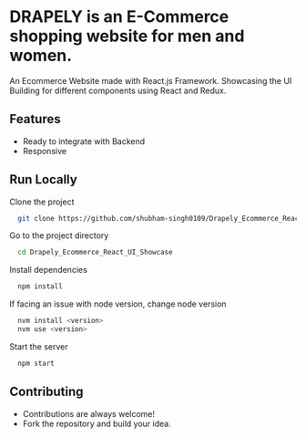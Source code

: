 # DRAPELY is an E-Commerce shopping website for men and women.

An Ecommerce Website made with React.js Framework. Showcasing the UI Building for different components using React and Redux. 

## Features

- Ready to integrate with Backend
- Responsive

## Run Locally

Clone the project

```bash
  git clone https://github.com/shubham-singh0109/Drapely_Ecommerce_React_UI_Showcase.git
```

Go to the project directory

```bash
  cd Drapely_Ecommerce_React_UI_Showcase
```

Install dependencies

```bash
  npm install
```
If facing an issue with node version, change node version

```bash
  nvm install <version>
  nvm use <version>
```

Start the server

```bash
  npm start
```

## Contributing

- Contributions are always welcome!
- Fork the repository and build your idea.



